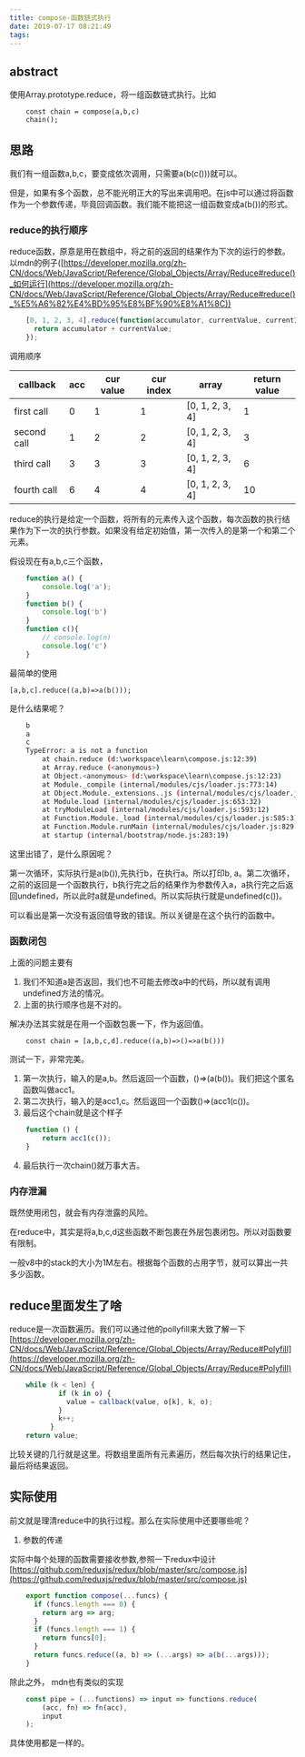 ```yaml
---
title: compose-函数链式执行
date: 2019-07-17 08:21:49
tags:
---
```

## abstract

使用Array.prototype.reduce，将一组函数链式执行。比如
```
    const chain = compose(a,b,c)
    chain();
```
## 思路
<!-- more -->
我们有一组函数a,b,c，要变成依次调用，只需要a(b(c()))就可以。

但是，如果有多个函数，总不能光明正大的写出来调用吧。在js中可以通过将函数作为一个参数传递，毕竟回调函数。我们能不能把这一组函数变成a(b())的形式。

### reduce的执行顺序

reduce函数，原意是用在数组中，将之前的返回的结果作为下次的运行的参数。以mdn的例子([https://developer.mozilla.org/zh-CN/docs/Web/JavaScript/Reference/Global_Objects/Array/Reduce#reduce()_如何运行](https://developer.mozilla.org/zh-CN/docs/Web/JavaScript/Reference/Global_Objects/Array/Reduce#reduce()_%E5%A6%82%E4%BD%95%E8%BF%90%E8%A1%8C))
```js
    [0, 1, 2, 3, 4].reduce(function(accumulator, currentValue, currentIndex, array){
      return accumulator + currentValue;
    });
```
调用顺序

|callback|acc|cur value | cur index | array | return value|
|--|--|--|--|--|--|
first call | 0 | 1 | 1 | \[0, 1, 2, 3, 4\] | 1 |
second call | 1 | 2 | 2 | \[0, 1, 2, 3, 4\] | 3 |
third call | 3 | 3 | 3 | \[0, 1, 2, 3, 4\] |6 |
fourth call | 6 | 4 | 4 | \[0, 1, 2, 3, 4\] | 10 |

reduce的执行是给定一个函数，将所有的元素传入这个函数，每次函数的执行结果作为下一次的执行参数。如果没有给定初始值，第一次传入的是第一个和第二个元素。

假设现在有a,b,c三个函数，
```js
    function a() {
        console.log('a');
    }
    function b() {
        console.log('b')
    }
    function c(){
        // console.log(n)
        console.log('c')
    }
```
最简单的使用

    [a,b,c].reduce((a,b)=>a(b()));

是什么结果呢？
```bash
    b
    a
    c 
    TypeError: a is not a function
        at chain.reduce (d:\workspace\learn\compose.js:12:39)
        at Array.reduce (<anonymous>)
        at Object.<anonymous> (d:\workspace\learn\compose.js:12:23)
        at Module._compile (internal/modules/cjs/loader.js:773:14)
        at Object.Module._extensions..js (internal/modules/cjs/loader.js:787:10)
        at Module.load (internal/modules/cjs/loader.js:653:32)
        at tryModuleLoad (internal/modules/cjs/loader.js:593:12)
        at Function.Module._load (internal/modules/cjs/loader.js:585:3)
        at Function.Module.runMain (internal/modules/cjs/loader.js:829:12)
        at startup (internal/bootstrap/node.js:283:19)
```
这里出错了，是什么原因呢？

第一次循环，实际执行是a(b()),先执行b，在执行a。所以打印b, a。第二次循环，之前的返回是一个函数执行，b执行完之后的结果作为参数传入a，a执行完之后返回undefined，所以此时a就是undefined。所以实际执行就是undefined(c())。

可以看出是第一次没有返回值导致的错误。所以关键是在这个执行的函数中。

### 函数闭包

上面的问题主要有

1. 我们不知道a是否返回，我们也不可能去修改a中的代码，所以就有调用undefined方法的情况。
2. 上面的执行顺序也是不对的。

解决办法其实就是在用一个函数包裹一下，作为返回值。
```
    const chain = [a,b,c,d].reduce((a,b)=>()=>a(b()))
```
测试一下，非常完美。

1. 第一次执行，输入的是a,b。然后返回一个函数，()⇒(a(b())。我们把这个匿名函数叫做acc1。
2. 第二次执行，输入的是acc1,c。然后返回一个函数()⇒(acc1(c())。
3. 最后这个chain就是这个样子
```js
    function () {
    	return acc1(c());
    }
```
4. 最后执行一次chain()就万事大吉。

### 内存泄漏

既然使用闭包，就会有内存泄露的风险。

在reduce中，其实是将a,b,c,d这些函数不断包裹在外层包裹闭包。所以对函数要有限制。

一般v8中的stack的大小为1M左右。根据每个函数的占用字节，就可以算出一共多少函数。

## reduce里面发生了啥

reduce是一次函数遍历。我们可以通过他的pollyfill来大致了解一下[https://developer.mozilla.org/zh-CN/docs/Web/JavaScript/Reference/Global_Objects/Array/Reduce#Polyfill](https://developer.mozilla.org/zh-CN/docs/Web/JavaScript/Reference/Global_Objects/Array/Reduce#Polyfill)
```js
    while (k < len) {
            if (k in o) {
              value = callback(value, o[k], k, o);
            }
            k++;
          }
    return value;
```
比较关键的几行就是这里。将数组里面所有元素遍历，然后每次执行的结果记住，最后将结果返回。

## 实际使用

前文就是理清reduce中的执行过程。那么在实际使用中还要哪些呢？

1. 参数的传递

实际中每个处理的函数需要接收参数,参照一下redux中设计 [https://github.com/reduxjs/redux/blob/master/src/compose.js](https://github.com/reduxjs/redux/blob/master/src/compose.js)
```js
    export function compose(...funcs) {
      if (funcs.length === 0) {
        return arg => arg;
      }
      if (funcs.length === 1) {
        return funcs[0];
      }
      return funcs.reduce((a, b) => (...args) => a(b(...args)));
    }
```
除此之外， mdn也有类似的实现
```js
    const pipe = (...functions) => input => functions.reduce(
        (acc, fn) => fn(acc),
        input
    );
```
具体使用都是一样的。